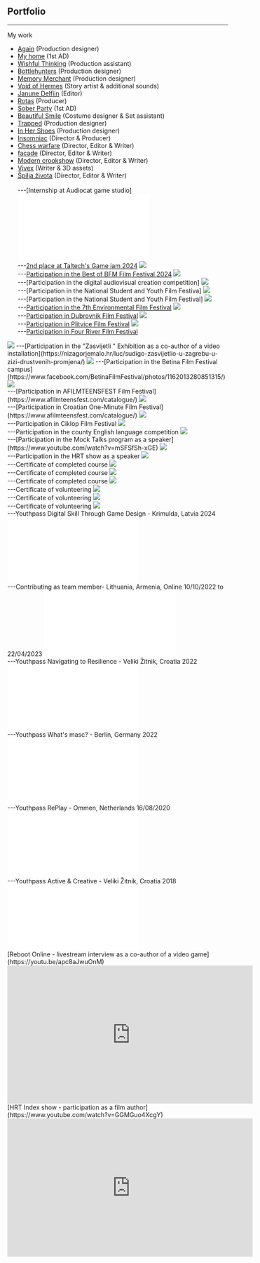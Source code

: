 ## Portfolio

---

My work
- [Again](https://www.youtube.com/watch?v=o29gU_QBBGI&feature=youtu.be) (Production designer)<br>
- [My home](https://youtu.be/cS_x376dsC8?si=AuRAI14Dt0YOnCvt) (1st AD)<br>
- [Wishful Thinking](https://youtu.be/XJX4BnBaTZw) (Production assistant)<br>
- [Bottlehunters](https://youtu.be/2V43MpLoJHU) (Production designer)<br>
- [Memory Merchant](https://www.youtube.com/watch?v=uzcvizV14P0) (Production designer)<br>
- [Void of Hermes](https://ron88.itch.io/voidofhermes) (Story artist & additional sounds)<br>
- [Janune Delfiin](https://youtu.be/i1NG0aJdnV0?si=S4cqvwcB_tprzyL4) (Editor)<br>
- [Rotas](https://youtu.be/hzT18iIWf90) (Producer)<br>
- [Sober Party](https://www.youtube.com/watch?v=twmHNhzuqF4) (1st AD)<br>
- [Beautiful Smile](https://www.youtube.com/watch?v=N8IANj_VjNY) (Costume designer & Set assistant)<br>
- [Trapped](https://youtu.be/iSeHwxlJarI) (Production designer)<br>
- [In Her Shoes](https://youtu.be/RZrH8InFeFQ) (Production designer)<br>
- [Insomniac](https://youtu.be/ouFNgFIdizs) (Director & Producer)<br>
- [Chess warfare](https://youtu.be/BknSIQ34q6o) (Director, Editor & Writer)<br>
- [facade](https://youtu.be/vJhwPj2xjGU) (Director, Editor & Writer)<br>
- [Modern crookshow](https://youtu.be/X1LhlHebvA8) (Director, Editor & Writer)<br>
- [Vivex](https://youtu.be/Rd9rjjJ9amo) (Writer & 3D assets)<br>
- [Špilja života](https://youtu.be/KARWocfbHIg) (Director, Editor & Writer) <br><br>
---[Internship at Audiocat game studio]
<embed src="images/Audiocat.pdf?raw=true"/><br>
---[2nd place at Taltech's Game jam 2024](https://gamecamp.ituk.ee/jams/08dcca81-1c54-47d0-8eda-151aa7b1e956/games)
<img src="images/hermes.jpeg?raw=true"/><br>
---[Participation in the Best of BFM Film Festival 2024](https://www.tlu.ee/en/bfm/about-us/best-bfm)
<img src="images/sp1.jpg?raw=true"/><br>
---[Participation in the digital audiovisual creation competition]
<img src="images/sp2.jpg?raw=true"/><br>
---[Participation in the National Student and Youth Film Festiva]
<img src="images/PEFF_2023.jpg?raw=true"/><br>
---[Participation in the National Student and Youth Film Festival]
<img src="images/PEFF_2024.jpg?raw=true"/><br>
---[Participation in the 7th Environmental Film Festival](https://okolisnifestival.zelena-akcija.hr/program-2020/)
<img src="images/okolisni_filmski_festival.jpeg?raw=true"/><br>
---[Participation in Dubrovnik Film Festival](https://www.zagorje.com/clanak/vijesti/kratkometrazni-film-moderna-kuharica-dorje-cug-i-dee-vitas-iz-sudigo-a-plasirao-se-na-dubr)
<img src="images/duff.jpg?raw=true"/><br>
---[Participation in Plitvice Film Festival](https://www.facebook.com/watch/?v=509903089794936)
<img src="images/plitvice_film_festival.jpg?raw=true"/><br>
---[Participation in Four River Film Festival](https://frff.com.hr/extfiles/catalogues/ct2019.pdf)
<img src="images/frff.jpg?raw=true"/>
---[Participation in the "Zasvijetli " Exhibition as a co-author of a video installation](https://nizagorjemalo.hr/luc/sudigo-zasvijetlio-u-zagrebu-u-zizi-drustvenih-promjena/)
<img src="images/Zasvijetli.jpg?raw=true"/>
---[Participation in the Betina Film Festival campus](https://www.facebook.com/BetinaFilmFestival/photos/1162013280851315/)
<img src="images/Baff.jpg?raw=true"/><br>
---[Participation in AFILMTEENSFEST Film Festival](https://www.afilmteensfest.com/catalogue/)
<img src="images/teens.jpg?raw=true"/><br>
---[Participation in Croatian One-Minute Film Festival](https://www.afilmteensfest.com/catalogue/)
<img src="images/1mff.jpg?raw=true"/><br>
---Participation in Ciklop Film Festival
<img src="images/ciklop.png?raw=true"/><br>
---Participation in the county English language competition
<img src="images/engleski.jpg?raw=true"/><br>
---[Participation in the Mock Talks program as a speaker](https://www.youtube.com/watch?v=mSFSfSh-xGE)
<img src="images/ted_talk.jpg?raw=true"/><br>
---Participation in the HRT show as a speaker
<img src="images/radio.jpg?raw=true"/><br>
---Certificate of completed course
<img src="images/certifikat.jpg?raw=true"/><br>
---Certificate of completed course
<img src="images/blender_eng.jpg?raw=true"/><br>
---Certificate of completed course
<img src="images/film_certificate.jpg?raw=true"/><br>
---Certificate of volunteering
<img src="images/volontiranje.jpg?raw=true"/><br>
---Certificate of volunteering
<img src="images/poff2024.jpg?raw=true"/><br>
---Certificate of volunteering
  <img src="images/poff.jpg?raw=true"/><br>
---Youthpass Digital Skill Through Game Design - Krimulda, Latvia 2024
 <embed src="images/yp_latvia.pdf?raw=true"/><br>
---Contributing as team member- Lithuania, Armenia, Online 10/10/2022 to 22/04/2023
<embed src="images/yp_dt.pdf?raw=true"/><br>
---Youthpass Navigating to Resilience - Veliki Žitnik, Croatia 2022
<embed src="images/yp_zitnik_2022.pdf?raw=true"/><br>
---Youthpass What's masc? - Berlin, Germany 2022
<embed src="images/yp_berlin.pdf?raw=true"/><br>
---Youthpass RePlay - Ommen, Netherlands 16/08/2020
<embed src="images/yp_ommen.pdf?raw=true"/><br>
---Youthpass Active & Creative - Veliki Žitnik, Croatia 2018
<embed src="images/yp_zitnik.pdf?raw=true"/><br>
[Reboot Online - livestream interview as a co-author of a video game](https://youtu.be/apc8aJwuOnM)
<iframe width="560" height="315" src="https://www.youtube.com/embed/apc8aJwuOnM" title="YouTube video player" frameborder="0" allow="accelerometer; autoplay; clipboard-write; encrypted-media; gyroscope; picture-in-picture" allowfullscreen></iframe><br>
[HRT Index show - participation as a film author](https://www.youtube.com/watch?v=GGMGuo4XcgY)
<iframe width="560" height="315" src="https://www.youtube.com/embed/GGMGuo4XcgY" title="YouTube video player" frameborder="0" allow="accelerometer; autoplay; clipboard-write; encrypted-media; gyroscope; picture-in-picture" allowfullscreen></iframe>
<br>
